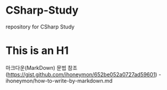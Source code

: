 # CSharp-Study
 repository for CSharp Study

This is an H1
=============
 마크다운(MarkDown) 문법 참조
(https://gist.github.com/ihoneymon/652be052a0727ad59601) - ihoneymon/how-to-write-by-markdown.md

